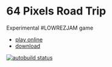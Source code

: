 # 64 Pixels Road Trip
Experimental #LOWREZJAM game

- [play online](http://premek.github.io/64pixels/)
- [download](../../releases)

[![autobuild status](https://travis-ci.org/premek/64pixels.svg)](https://travis-ci.org/premek/64pixels)
